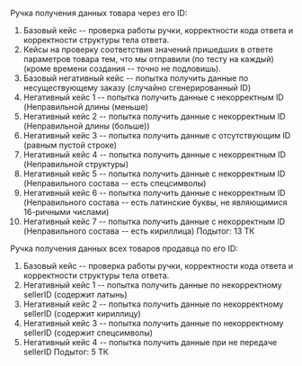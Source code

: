 Ручка получения данных товара через его ID:
1. Базовый кейс -- проверка работы ручки, корректности кода ответа и корректности структуры тела ответа.
2. Кейсы на проверку соответствия значений пришедших в ответе параметров товара тем, что мы отправили (по тесту на каждый)(кроме времени создания -- точно не подловишь).
3. Базовый негативный кейс -- попытка получить данные по несуществующему заказу (случайно сгенерированный ID)
4. Негативный кейс 1 -- попытка получить данные с некорректным ID (Неправильной длины (меньше)
5. Негативный кейс 2 -- попытка получить данные с некорректным ID (Неправильной длины (больше))
6. Негативный кейс 3 -- попытка получить данные с отсутствующим ID (равным пустой строке)
7. Негативный кейс 4 -- попытка получить данные с некорректным ID (Неправильной структуры)
8. Негативный кейс 5 -- попытка получить данные с некорректным ID (Неправильного состава -- есть спецсимволы)
9. Негативный кейс 6 -- попытка получить данные с некорректным ID (Неправильного состава -- есть латинские буквы, не являющимися 16-ричными числами)
10. Негативный кейс 7 -- попытка получить данные с некорректным ID (Неправильного состава -- есть кириллица)
Подытог: 13 ТК

Ручка получения данных всех товаров продавца по его ID:
1. Базовый кейс -- проверка работы ручки, корректности кода ответа и корректности структуры тела ответа.
2. Негативный кейс 1 -- попытка получить данные по некорректному sellerID (содержит латынь)
3. Негативный кейс 2 -- попытка получить данные по некорректному sellerID (содержит кириллицу)
4. Негативный кейс 3 -- попытка получить данные по некорректному sellerID (содержит спецсимволы)
5. Негативный кейс 4 -- попытка получить данные при не передаче sellerID
Подытог: 5 ТК

